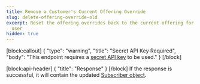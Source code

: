 ```yaml
---
title: Remove a Customer's Current Offering Override
slug: delete-offering-override-old
excerpt: Reset the offering overrides back to the current offering for a specific
  user
hidden: true
---
```

[block:callout]
{
  "type": "warning",
  "title": "Secret API Key Required",
  "body": "This endpoint requires a [secret API key](doc:authentication) to be used."
}
[/block]

[block:api-header]
{
  "title": "Response"
}
[/block]
If the response is successful, it will contain the updated [Subscriber object](ref:subscribers#the-subscriber-object).